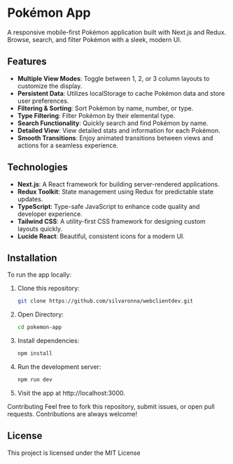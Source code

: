 # Pokémon App

A responsive mobile-first Pokémon application built with Next.js and Redux. Browse, search, and filter Pokémon with a sleek, modern UI.

## Features

- **Multiple View Modes**: Toggle between 1, 2, or 3 column layouts to customize the display.
- **Persistent Data**: Utilizes localStorage to cache Pokémon data and store user preferences.
- **Filtering & Sorting**: Sort Pokémon by name, number, or type.
- **Type Filtering**: Filter Pokémon by their elemental type.
- **Search Functionality**: Quickly search and find Pokémon by name.
- **Detailed View**: View detailed stats and information for each Pokémon.
- **Smooth Transitions**: Enjoy animated transitions between views and actions for a seamless experience.

## Technologies

- **Next.js**: A React framework for building server-rendered applications.
- **Redux Toolkit**: State management using Redux for predictable state updates.
- **TypeScript**: Type-safe JavaScript to enhance code quality and developer experience.
- **Tailwind CSS**: A utility-first CSS framework for designing custom layouts quickly.
- **Lucide React**: Beautiful, consistent icons for a modern UI.

## Installation

To run the app locally:

1. Clone this repository:
   ```bash
   git clone https://github.com/silvaronna/webclientdev.git

2. Open Directory:
   ```bash
   cd pokemon-app

3. Install dependencies:
   ```bash
   npm install

4. Run the development server:
   ```bash
   npm run dev

5. Visit the app at http://localhost:3000.

Contributing
Feel free to fork this repository, submit issues, or open pull requests. Contributions are always welcome!

 ## License
This project is licensed under the MIT License
